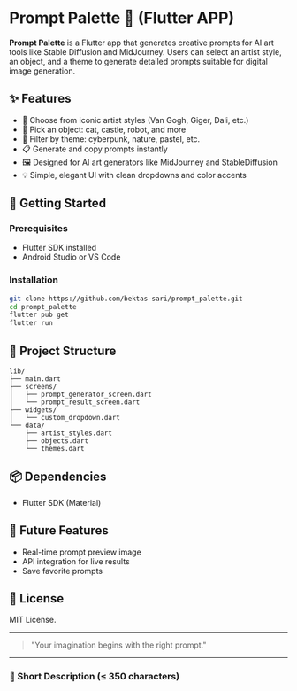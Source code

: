 # Prompt Palette 🎨 (Flutter APP)

**Prompt Palette** is a Flutter app that generates creative prompts for AI art tools like Stable Diffusion and MidJourney. 
Users can select an artist style, an object, and a theme to generate detailed prompts suitable for digital image generation.

## ✨ Features

* 🎨 Choose from iconic artist styles (Van Gogh, Giger, Dali, etc.)
* 🧱 Pick an object: cat, castle, robot, and more
* 🌌 Filter by theme: cyberpunk, nature, pastel, etc.
* 📋 Generate and copy prompts instantly
* 🖼️ Designed for AI art generators like MidJourney and StableDiffusion
* 💡 Simple, elegant UI with clean dropdowns and color accents

## 🚀 Getting Started

### Prerequisites

* Flutter SDK installed
* Android Studio or VS Code

### Installation

```bash
git clone https://github.com/bektas-sari/prompt_palette.git
cd prompt_palette
flutter pub get
flutter run
```

## 📁 Project Structure

```
lib/
├── main.dart
├── screens/
│   ├── prompt_generator_screen.dart
│   └── prompt_result_screen.dart
├── widgets/
│   └── custom_dropdown.dart
└── data/
    ├── artist_styles.dart
    ├── objects.dart
    └── themes.dart
```

## 📦 Dependencies

* Flutter SDK (Material)

## 🧠 Future Features

* Real-time prompt preview image
* API integration for live results
* Save favorite prompts

## 📄 License

MIT License.

---

> "Your imagination begins with the right prompt."

---

### 📌 Short Description (≤ 350 characters)

